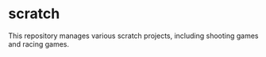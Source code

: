 # scratch

This repository manages various scratch projects, including shooting games and racing games.
